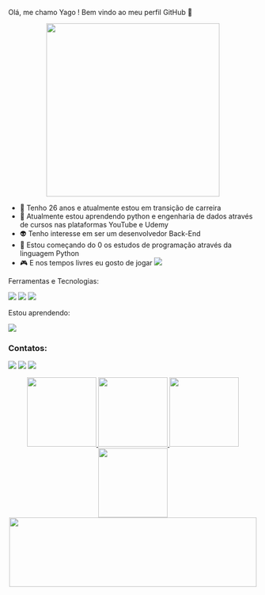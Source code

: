 



Olá, me chamo Yago ! 
Bem vindo ao meu perfil GitHub 👋

<p align="center">
  <img src="https://c.tenor.com/yFKbJFsOvs4AAAAC/luffy-smile-luffy-giggle.gif" width="350">
</p>



- 🔭 Tenho 26 anos e atualmente estou em transição de carreira
- 🌱 Atualmente estou aprendendo python e engenharia de dados através de cursos nas plataformas YouTube e Udemy
- 👽 Tenho interesse em ser um desenvolvedor Back-End 
- 🧠 Estou começando do 0 os estudos de programação através da linguagem Python
- 🎮 E nos tempos livres eu gosto de jogar
![](https://komarev.com/ghpvc/?username=YagoCastello&color=blueviolet&style=plastic)

Ferramentas e Tecnologias:


<img src="https://img.shields.io/badge/GitHub-100000?style=for-the-badge&logo=github&logoColor=white" target="_blank"></a> 
<img src="https://img.shields.io/badge/GIT-E44C30?style=for-the-badge&logo=git&logoColor=white" target="_blank"></a> 
<img src="https://img.shields.io/badge/VSCode-0078D4?style=for-the-badge&logo=visual%20studio%20code&logoColor=white" target="_blank"></a> 


Estou aprendendo:

<img src="https://img.shields.io/badge/Python-FFD43B?style=for-the-badge&logo=python&logoColor=blue" target="_blank"></a>


### Contatos:

<div>

<a href="https://www.instagram.com/yago17852/" target="_blank"><img src="https://img.shields.io/badge/-Instagram-%23E4405F?style=for-the-badge&logo=instagram&logoColor=white" target="_blank"></a>
<a href = "mailto:yagodealmeidacs@gmail.com"><img src="https://img.shields.io/badge/Gmail-D14836?style=for-the-badge&logo=gmail&logoColor=white" target="_blank"></a>
<a href="https://www.linkedin.com/in/yago-de-almeida-castello-saloman-462304218/" target="_blank"><img src="https://img.shields.io/badge/-LinkedIn-%230077B5?style=for-the-badge&logo=linkedin&logoColor=white" target="_blank"></a>   
</div>


<div>
  
  
<p align="center">
<a href="https://github.com/YagoCastello">
<img height="140em" src="https://github-readme-stats-eight-theta.vercel.app/api?username=YagoCastello&show_icons=true&theme=tokyonight&include_all_commits=true&count_private=true&hide_border=true&border_radius=5"/>
<img height="140em" src="https://github-readme-stats-eight-theta.vercel.app/api/top-langs/?username=YagoCastello&layout=compact&langs_count=8&theme=tokyonight&hide_border=true&border_radius=5"/>
<img height="140em" src= "https://streak-stats.demolab.com?user=YagoCastello&theme=tokyonight&hide_border=true&border_radius=5&locale=pt_BR"/> <img height="140em" src= "http://github-profile-summary-cards.vercel.app/api/cards/productive-time?username=YagoCastello&theme=tokyonight&utcOffset=8"/> <img width="500em" height="140em" src="https://github-profile-summary-cards.vercel.app/api/cards/profile-details?username=YagoCastello&theme=tokyonight"/>
</a>
</p>
  </div>

  
  
  
  
 
